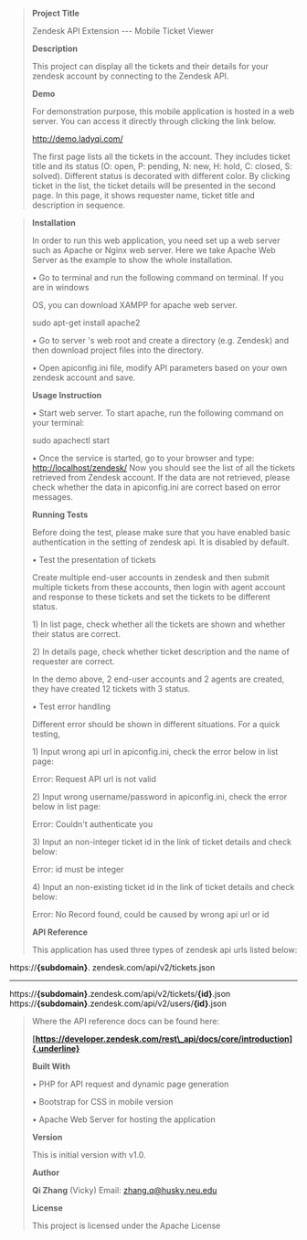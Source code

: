 > **Project Title**
>
> Zendesk API Extension --- Mobile Ticket Viewer
>
> **Description**
>
> This project can display all the tickets and their details for your
> zendesk account by connecting to the Zendesk API.
>
> **Demo**
>
> For demonstration purpose, this mobile application is hosted in a web
> server. You can access it directly through clicking the link below.
>
> http://demo.ladyqi.com/
>
> The first page lists all the tickets in the account. They includes
> ticket title and its status (O: open, P: pending, N: new, H: hold, C:
> closed, S: solved). Different status is decorated with different
> color. By clicking ticket in the list, the ticket details will be
> presented in the second page. In this page, it shows requester name,
> ticket title and description in sequence.
>

>
> **Installation**
>
> In order to run this web application, you need set up a web server
> such as Apache or Nginx web server. Here we take Apache Web Server as
> the example to show the whole installation.
>
> • Go to terminal and run the following command on terminal. If you are
> in windows
>
> OS, you can download XAMPP for apache web server.
>
> sudo apt-get install apache2
>
> • Go to server 's web root and create a directory (e.g. Zendesk) and
> then download project files into the directory.
>
> • Open apiconfig.ini file, modify API parameters based on your own
> zendesk account and save.
>
> **Usage Instruction**
>
> • Start web server. To start apache, run the following command on your
> terminal:
>
> sudo apachectl start
>
> • Once the service is started, go to your browser and type:
> <http://localhost/zendesk/> Now you should see the list of all the
> tickets retrieved from Zendesk account. If the data are not retrieved,
> please check whether the data in apiconfig.ini are correct based on
> error messages.
>
> **Running Tests**
>
> Before doing the test, please make sure that you have enabled basic
> authentication in the setting of zendesk api. It is disabled by
> default.
>
> • Test the presentation of tickets
>
> Create multiple end-user accounts in zendesk and then submit multiple
> tickets from these accounts, then login with agent account and
> response to these tickets and set the tickets to be different status.
>
> 1\) In list page, check whether all the tickets are shown and whether
> their status are correct.
>
> 2\) In details page, check whether ticket description and the name of
> requester are correct.
>
> In the demo above, 2 end-user accounts and 2 agents are created, they
> have created 12 tickets with 3 status.
>
> • Test error handling
>
> Different error should be shown in different situations. For a quick
> testing,
>
> 1\) Input wrong api url in apiconfig.ini, check the error below in list
> page:
>
> Error: Request API url is not valid
>
> 2\) Input wrong username/password in apiconfig.ini, check the error below
> in list page:
>
> Error: Couldn't authenticate you
>
> 3\) Input an non-integer ticket id in the link of ticket details and
> check below:
>
> Error: id must be integer
>
> 4\) Input an non-existing ticket id in the link of ticket details and
> check below:
>
> Error: No Record found, could be caused by wrong api url or id
>
> **API Reference**
>
> This application has used three types of zendesk api urls listed
> below:

  https://**{**subdomain**}**.                                               zendesk.com/api/v2/tickets.json   
  -------------------------------------------------------------------------- --------------------------------- --
                                                                                                               
  https://**{**subdomain**}**.zendesk.com/api/v2/tickets/**{**id**}**.json                                     
  https://**{**subdomain**}**.zendesk.com/api/v2/users/**{**id**}**.json                                       

> Where the API reference docs can be found here:
>
> **[https://developer.zendesk.com/rest\_api/docs/core/introduction]{.underline}**
>
> **Built With**
>
> • PHP for API request and dynamic page generation
>
> • Bootstrap for CSS in mobile version
>
> • Apache Web Server for hosting the application
>
> **Version**
>
> This is initial version with v1.0.
>
> **Author**
>
> **Qi Zhang** (Vicky) Email: <zhang.q@husky.neu.edu>
>
> **License**
>
> This project is licensed under the Apache License
